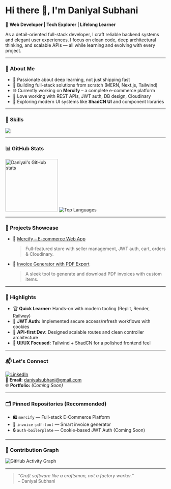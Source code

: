 # Hi there 👋, I'm Daniyal Subhani

🚀 **Web Developer | Tech Explorer | Lifelong Learner**

As a detail-oriented full-stack developer, I craft reliable backend systems and elegant user experiences. I focus on clean code, deep architectural thinking, and scalable APIs — all while learning and evolving with every project.

---

### 📍 About Me

- 🧠 Passionate about deep learning, not just shipping fast
- 🧰 Building full-stack solutions from scratch (MERN, Next.js, Tailwind)
- 🌐 Currently working on **Mercify** – a complete e-commerce platform
- 🧾 Love working with REST APIs, JWT auth, DB design, Cloudinary
- 🎯 Exploring modern UI systems like **ShadCN UI** and component libraries

---

### 🧰 Skills

<p align="left">
  <img src="https://skillicons.dev/icons?i=html,css,bootstrap,js,ts,react,nextjs,nodejs,express,mongodb,tailwind,shadcn,npm,git,github,vscode" />
</p>

---

### 📊 GitHub Stats

<p align="left">
  <img src="https://github-readme-stats.vercel.app/api?username=daniyal-subhani&show_icons=true&theme=react" alt="Daniyal's GitHub stats" height="165">
  <img src="https://github-readme-stats.vercel.app/api/top-langs/?username=daniyal-subhani&layout=compact&theme=react" alt="Top Languages">
</p>

---

### 🔗 Projects Showcase

- 🔗 [Mercify – E-commerce Web App](https://github.com/daniyal-subhani/mercify)  
  > Full-featured store with seller management, JWT auth, cart, orders & Cloudinary.

- 🧾 [Invoice Generator with PDF Export](https://github.com/daniyal-subhani/invoice-pdf-tool)  
  > A sleek tool to generate and download PDF invoices with custom items.

---

### 📌 Highlights

- 🏆 **Quick Learner:** Hands-on with modern tooling (Replit, Render, Railway)
- 🔐 **JWT Auth:** Implemented secure access/refresh workflows with cookies
- 🔗 **API-first Dev:** Designed scalable routes and clean controller architecture
- 🎨 **UI/UX Focused:** Tailwind + ShadCN for a polished frontend feel

---

### 📬 Let's Connect

[![LinkedIn](https://img.shields.io/badge/LinkedIn-blue?style=flat&logo=linkedin&logoColor=white)](https://www.linkedin.com/in/daniyal-subhani-282b41246)  
📩 **Email:** daniyalsubhani@gmail.com  
🌐 **Portfolio:** _(Coming Soon)_

---

### 🗂 Pinned Repositories (Recommended)

- 🛍 `mercify` — Full-stack E-Commerce Platform  
- 📄 `invoice-pdf-tool` — Smart invoice generator  
- 🔒 `auth-boilerplate` — Cookie-based JWT Auth (Coming Soon)

---

### 📅 Contribution Graph

<!-- GitHub contribution chart with dynamic stats -->
![GitHub Activity Graph](https://github-readme-activity-graph.vercel.app/graph?username=daniyal-subhani&theme=react-dark)

---

> _“Craft software like a craftsman, not a factory worker.”_  
> – Daniyal Subhani
